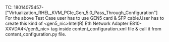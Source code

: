 TC: 18014075457-["Virtualization_RHEL_KVM_PCIe_Gen_5.0_Pass_Through_Configuration"]
For the above Test Case user has to use GEN5 card & SFP 
cable.User has to create this kind of 
<gen5_nic>Intel(R) Eth Network Adapter E810-XXVDA4</gen5_nic>
tag inside content_configuration.xml file & call it from
content_configuration.py file.

